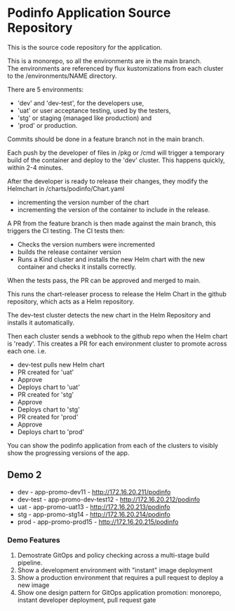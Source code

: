 
# Podinfo Application Source Repository

This is the source code repository for the application. 

This is a monorepo, so all the environments are in the main branch.  
The environments are referenced by flux kustomizations from each cluster to the /environments/NAME directory.

There are 5 environments:
- 'dev' and 'dev-test', for the developers use,
- 'uat' or user acceptance testing, used by the testers,
- 'stg' or staging (managed like production) and
- 'prod' or production.

Commits should be done in a feature branch not in the main branch.

Each push by the developer of files in /pkg or /cmd will trigger a temporary build of the container and deploy to the 'dev' cluster.
This happens quickly, within 2-4 minutes.

After the developer is ready to release their changes, they modify the Helmchart in /charts/podinfo/Chart.yaml
- incrementing the version number of the chart
- incrementing the version of the container to include in the release.

A PR from the feature branch is then made against the main branch, this triggers the CI testing.
The CI tests then:
- Checks the version numbers were incremented
- builds the release container version
- Runs a Kind cluster and installs the new Helm chart with the new container and checks it installs correctly.

When the tests pass, the PR can be approved and merged to main.

This runs the chart-releaser process to release the Helm Chart in the github repository, which acts as a Helm repository.

The dev-test cluster detects the new chart in the Helm Repository and installs it automatically.

Then each cluster sends a webhook to the github repo when the Helm chart is 'ready'.
This creates a PR for each environment cluster to promote across each one.
i.e.

- dev-test pulls new Helm chart 
- PR created for 'uat' 
- Approve 
- Deploys chart to 'uat'
- PR created for 'stg' 
- Approve 
- Deploys chart to 'stg' 
- PR created for 'prod' 
- Approve 
- Deploys chart to 'prod' 


You can show the podinfo application from each of the clusters to visibly show the progressing versions of the app.

## Demo 2
- dev - app-promo-dev11           - http://172.16.20.211/podinfo
- dev-test - app-promo-dev-test12 - http://172.16.20.212/podinfo
- uat - app-promo-uat13           - http://172.16.20.213/podinfo
- stg - app-promo-stg14           - http://172.16.20.214/podinfo
- prod - app-promo-prod15         - http://172.16.20.215/podinfo


### Demo Features
1. Demostrate GitOps and policy checking across a multi-stage build pipeline.
2. Show a development environment with "instant" image deployment
3. Show a production environment that requires a pull request to deploy a new image
4. Show one design pattern for GitOps application promotion: monorepo, instant developer deployment, pull request gate


